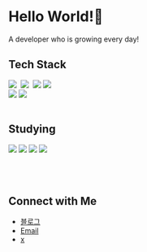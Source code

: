 <!--타이틀 부분-->
# Hello World!👋
A developer who is growing every day!

<!--내용 부분-->

## Tech Stack
<div>
  <img src="https://img.shields.io/badge/java-007396?style=for-the-badge&logo=OpenJDK&logoColor=white">&nbsp
  <img src="https://img.shields.io/badge/springboot-6DB33F?style=for-the-badge&logo=springboot&logoColor=white">&nbsp
  <img src="https://img.shields.io/badge/MySQL-4479A1?style=for-the-badge&logo=MySQL&logoColor=white">
  <img src="https://img.shields.io/badge/docker-%230db7ed.svg?style=for-the-badge&logo=docker&logoColor=white"> 
</div>

<div>
  <img src="https://img.shields.io/badge/JavaScript-F7DF1E?style=for-the-badge&logo=JavaScript&logoColor=white">
  <img src="https://img.shields.io/badge/Vue.js-4FC08D?style=for-the-badge&logo=Vue.js&logoColor=white">
</div>


<br>

## Studying
<div>
  <img src="https://img.shields.io/badge/Apache Kafka-%3333333.svg?style=for-the-badge&logo=Apache Kafka&logoColor=white"> 
  <img src="https://img.shields.io/badge/Redis-DC382D?style=for-the-badge&logo=Redis&logoColor=white"> 
  <img src="https://img.shields.io/badge/Python-3776AB?style=for-the-badge&logo=Python&logoColor=white">
  <img src="https://img.shields.io/badge/React-61DAFB?style=for-the-badge&logo=React&logoColor=white">
</div>
<br>

<!-- 
## Projects
Here are some of my most notable projects:
- **Project Name 1**: Brief description of what the project does and what technologies were used.
- **Project Name 2**: Brief description of what the project does and what technologies were used.
- **Project Name 3**: Brief description of what the project does and what technologies were used.

-->
<br>


<br>

## Connect with Me
<!-- - [LinkedIn](https://www.linkedin.com/in/YOUR_LINKEDIN_USERNAME/) -->
- [블로그](https://velog.io/@hj20220908/)
- [Email](mailto:hyojin202406@gmail.com)
- [x](https://x.com/hj20220908)

<br>
